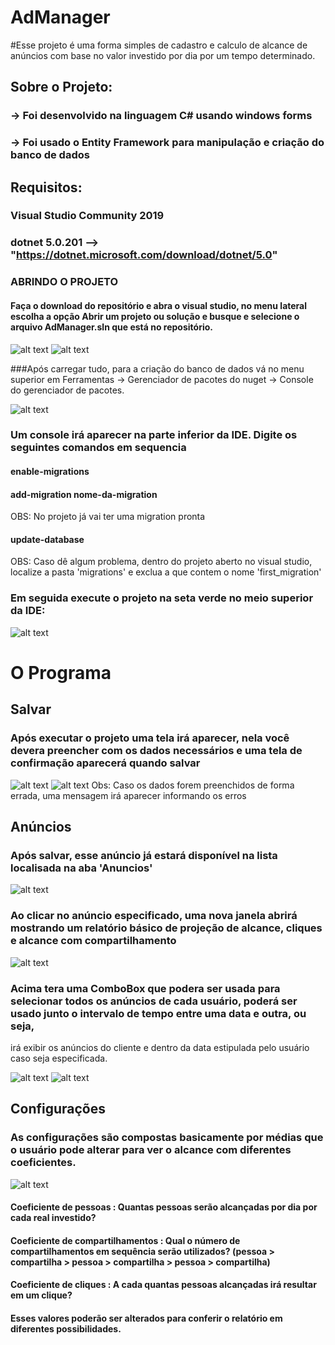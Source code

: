 # AdManager

#Esse projeto é uma forma simples de cadastro e calculo de alcance de anúncios com base no valor investido por dia por um tempo determinado.
##
## Sobre o Projeto:
### -> Foi desenvolvido na linguagem C# usando windows forms
### -> Foi usado o Entity Framework para manipulação e criação do banco de dados 

## Requisitos:
### Visual Studio Community 2019
### dotnet 5.0.201 --> "https://dotnet.microsoft.com/download/dotnet/5.0"



### ABRINDO O PROJETO

#### Faça o download do repositório e abra o visual studio, no menu lateral escolha a opção Abrir um projeto ou solução e busque e selecione o arquivo AdManager.sln que está no repositório. 

![alt text](https://github.com/FernandoLang/AdManager/blob/main/Images/openproject.PNG)
![alt text](https://github.com/FernandoLang/AdManager/blob/main/Images/Solution.PNG)


###Após carregar tudo, para a criação do banco de dados vá no menu superior em Ferramentas -> Gerenciador de pacotes do nuget -> Console do gerenciador de pacotes.

![alt text](https://github.com/FernandoLang/AdManager/blob/main/Images/imagem_2021-05-10_190606.png)

### Um console irá aparecer na parte inferior da IDE. Digite os seguintes comandos em sequencia
#### enable-migrations
#### add-migration nome-da-migration  
OBS: No projeto já vai ter uma migration pronta
#### update-database

OBS: Caso dê algum problema, dentro do projeto aberto no visual studio, localize a pasta 'migrations' e exclua a que contem o nome 'first_migration'

### Em seguida execute o projeto na seta verde no meio superior da IDE:

![alt text](https://github.com/FernandoLang/AdManager/blob/main/Images/run.PNG)



# O Programa

## Salvar

### Após executar o projeto uma tela irá aparecer, nela você devera preencher com os dados necessários e uma tela de confirmação aparecerá quando salvar

![alt text](https://github.com/FernandoLang/AdManager/blob/main/Images/run.PNG)
![alt text](https://github.com/FernandoLang/AdManager/blob/main/Images/save1.PNG)
Obs: Caso os dados forem preenchidos de forma errada, uma mensagem irá aparecer informando os erros


## Anúncios

### Após salvar, esse anúncio já estará disponível na lista localisada na aba 'Anuncios'

![alt text](https://github.com/FernandoLang/AdManager/blob/main/Images/save2.PNG)

### Ao clicar no anúncio especificado, uma nova janela abrirá mostrando um relatório básico de projeção de alcance, cliques e alcance com compartilhamento

![alt text](https://github.com/FernandoLang/AdManager/blob/main/Images/imagem_2021-05-10_191339.png)

### Acima tera uma ComboBox que podera ser usada para selecionar todos os anúncios de cada usuário, poderá ser usado junto o intervalo de tempo entre uma data e outra, ou seja,
irá exibir os anúncios do cliente e dentro da data estipulada pelo usuário caso seja especificada.

![alt text](https://github.com/FernandoLang/AdManager/blob/main/Images/save3.PNG)
![alt text](https://github.com/FernandoLang/AdManager/blob/main/Images/save4.PNG)


## Configurações

### As configurações são compostas basicamente por médias que o usuário pode alterar para ver o alcance com diferentes coeficientes.

![alt text](https://github.com/FernandoLang/AdManager/blob/main/Images/save5.PNG)
#### Coeficiente de pessoas : Quantas pessoas serão alcançadas por dia por cada real investido?
#### Coeficiente de compartilhamentos : Qual o número de compartilhamentos em sequência serão utilizados? (pessoa > compartilha > pessoa > compartilha > pessoa > compartilha)
#### Coeficiente de cliques : A cada quantas pessoas alcançadas irá resultar em um clique?

#### Esses valores poderão ser alterados para conferir o relatório em diferentes possibilidades.








